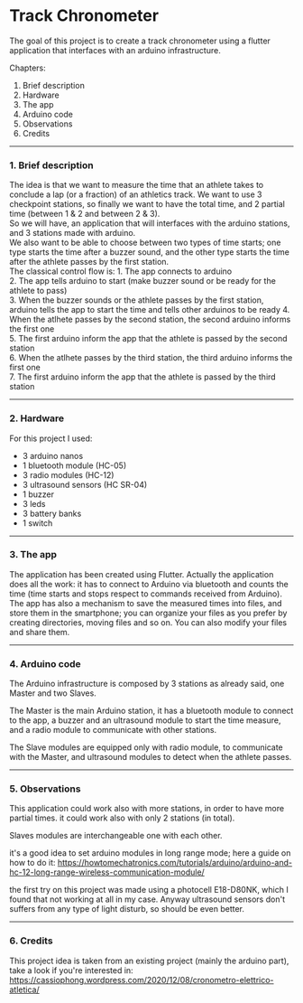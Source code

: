 # Track Chronometer
The goal of this project is to create a track chronometer using a flutter application that interfaces with an arduino infrastructure.

Chapters:
1. Brief description
2. Hardware
3. The app
4. Arduino code
5. Observations
6. Credits
 
_________________________
### 1. Brief description
The idea is that we want to measure the time that an athlete takes to conclude a lap (or a fraction) of an athletics track. We want to use 3 checkpoint stations, so finally we want to have the total time, and 2 partial time (between 1 & 2 and between 2 & 3).                                                                       
So we will have, an application that will interfaces with the arduino stations, and 3 stations made with arduino.                                                   
We also want to be able to choose between two types of time starts; one type starts the time after a buzzer sound, and the other type starts the time after the athlete passes by the first station.                                                                                                                                 
The classical control flow is: 1. The app connects to arduino                                                                                                       
                               2. The app tells arduino to start (make buzzer sound or be ready for the athlete to pass)                                             
                               3. When the buzzer sounds or the athlete passes by the first station, arduino tells the app to start the time and tells other arduinos to be ready                                4. When the atlhete passes by the second station, the second arduino informs the first one                                           
                               5. The first arduino inform the app that the athlete is passed by the second station                                                 
                               6. When the atlhete passes by the third station, the third arduino informs the first one                                             
                               7. The first arduino inform the app that the athlete is passed by the third station                                                   
_________________________
### 2. Hardware
For this project I used:
- 3 arduino nanos
- 1 bluetooth module (HC-05)
- 3 radio modules (HC-12)
- 3 ultrasound sensors (HC SR-04)
- 1 buzzer
- 3 leds
- 3 battery banks
- 1 switch
_________________________
### 3. The app
The application has been created using Flutter.
Actually the application does all the work: it has to connect to Arduino via bluetooth and counts the time (time starts and stops respect to commands received from Arduino).
The app has also a mechanism to save the measured times into files, and store them in the smartphone; you can organize your files as you prefer by creating directories, moving files and so on. You can also modify your files and share them.
_______________________
### 4. Arduino code
The Arduino infrastructure is composed by 3 stations as already said, one Master and two Slaves.

The Master is the main Arduino station, it has a bluetooth module to connect to the app, a buzzer and an ultrasound module to start the time measure, and a radio module to communicate with other stations.

The Slave modules are equipped only with radio module, to communicate with the Master, and ultrasound modules to detect when the athlete passes.
_______________________
### 5. Observations
This application could work also with more stations, in order to have more partial times. it could work also with only 2 stations (in total).

Slaves modules are interchangeable one with each other.

it's a good idea to set arduino modules in long range mode; here a guide on how to do it: https://howtomechatronics.com/tutorials/arduino/arduino-and-hc-12-long-range-wireless-communication-module/

the first try on this project was made using a photocell E18-D80NK, which I found that not working at all in my case. Anyway ultrasound sensors don't suffers from any type of light disturb, so should be even better.
_______________________
### 6. Credits
This project idea is taken from an existing project (mainly the arduino part), take a look if you're interested in:
https://cassiophong.wordpress.com/2020/12/08/cronometro-elettrico-atletica/
